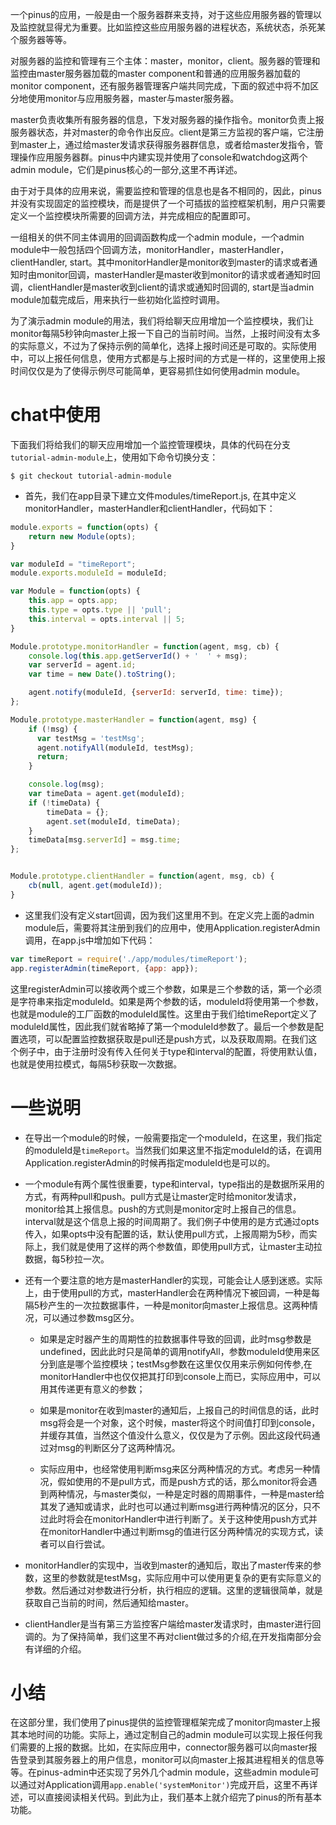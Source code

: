 一个pinus的应用，一般是由一个服务器群来支持，对于这些应用服务器的管理以及监控就显得尤为重要。比如监控这些应用服务器的进程状态，系统状态，杀死某个服务器等等。

对服务器的监控和管理有三个主体：master，monitor，client。服务器的管理和监控由master服务器加载的master component和普通的应用服务器加载的monitor component，还有服务器管理客户端共同完成，下面的叙述中将不加区分地使用monitor与应用服务器，master与master服务器。

master负责收集所有服务器的信息，下发对服务器的操作指令。monitor负责上报服务器状态，并对master的命令作出反应。client是第三方监视的客户端，它注册到master上，通过给master发请求获得服务器群信息，或者给master发指令，管理操作应用服务器群。pinus中内建实现并使用了console和watchdog这两个admin module，它们是pinus核心的一部分,这里不再详述。

由于对于具体的应用来说，需要监控和管理的信息也是各不相同的，因此，pinus并没有实现固定的监控模块，而是提供了一个可插拔的监控框架机制，用户只需要定义一个监控模块所需要的回调方法，并完成相应的配置即可。

一组相关的供不同主体调用的回调函数构成一个admin module，一个admin module中一般包括四个回调方法，monitorHandler，masterHandler，clientHandler, start。其中monitorHandler是monitor收到master的请求或者通知时由monitor回调，masterHandler是master收到monitor的请求或者通知时回调，clientHandler是master收到client的请求或通知时回调的, start是当admin module加载完成后，用来执行一些初始化监控时调用。

为了演示admin module的用法，我们将给聊天应用增加一个监控模块，我们让monitor每隔5秒钟向master上报一下自己的当前时间。当然，上报时间没有太多的实际意义，不过为了保持示例的简单化，选择上报时间还是可取的。实际使用中，可以上报任何信息，使用方式都是与上报时间的方式是一样的，这里使用上报时间仅仅是为了使得示例尽可能简单，更容易抓住如何使用admin module。

chat中使用
=============

下面我们将给我们的聊天应用增加一个监控管理模块，具体的代码在分支`tutorial-admin-module`上，使用如下命令切换分支：

    $ git checkout tutorial-admin-module

* 首先，我们在app目录下建立文件modules/timeReport.js, 在其中定义monitorHandler，masterHandler和clientHandler，代码如下：

```javascript
module.exports = function(opts) {
    return new Module(opts);
}

var moduleId = "timeReport";
module.exports.moduleId = moduleId;

var Module = function(opts) {
    this.app = opts.app;
    this.type = opts.type || 'pull';
    this.interval = opts.interval || 5;
}

Module.prototype.monitorHandler = function(agent, msg, cb) {
    console.log(this.app.getServerId() + '  ' + msg);
    var serverId = agent.id;
    var time = new Date().toString();

    agent.notify(moduleId, {serverId: serverId, time: time});
};

Module.prototype.masterHandler = function(agent, msg) {
    if (!msg) {
      var testMsg = 'testMsg';
      agent.notifyAll(moduleId, testMsg);
      return;
    }

    console.log(msg);
    var timeData = agent.get(moduleId);
    if (!timeData) {
        timeData = {};
        agent.set(moduleId, timeData);
    }
    timeData[msg.serverId] = msg.time;
};


Module.prototype.clientHandler = function(agent, msg, cb) {
    cb(null, agent.get(moduleId));
}

```

* 这里我们没有定义start回调，因为我们这里用不到。在定义完上面的admin module后，需要将其注册到我们的应用中，使用Application.registerAdmin调用，在app.js中增加如下代码：

```javascript
var timeReport = require('./app/modules/timeReport');
app.registerAdmin(timeReport, {app: app});

```

这里registerAdmin可以接收两个或三个参数，如果是三个参数的话，第一个必须是字符串来指定moduleId。如果是两个参数的话，moduleId将使用第一个参数，也就是module的工厂函数的moduleId属性。这里由于我们给timeReport定义了moduleId属性，因此我们就省略掉了第一个moduleId参数了。最后一个参数是配置选项，可以配置监控数据获取是pull还是push方式，以及获取周期。在我们这个例子中，由于注册时没有传入任何关于type和interval的配置，将使用默认值，也就是使用拉模式，每隔5秒获取一次数据。


一些说明
=========

* 在导出一个module的时候，一般需要指定一个moduleId，在这里，我们指定的moduleId是`timeReport`。当然我们如果这里不指定moduleId的话，在调用Application.registerAdmin的时候再指定moduleId也是可以的。

* 一个module有两个属性很重要，type和interval，type指出的是数据所采用的方式，有两种pull和push。pull方式是让master定时给monitor发请求，monitor给其上报信息。push的方式则是monitor定时上报自己的信息。interval就是这个信息上报的时间周期了。我们例子中使用的是方式通过opts传入，如果opts中没有配置的话，默认使用pull方式，上报周期为5秒，而实际上，我们就是使用了这样的两个参数值，即使用pull方式，让master主动拉数据，每5秒拉一次。

* 还有一个要注意的地方是masterHandler的实现，可能会让人感到迷惑。实际上，由于使用pull的方式，masterHandler会在两种情况下被回调，一种是每隔5秒产生的一次拉数据事件，一种是monitor向master上报信息。这两种情况，可以通过参数msg区分。

  - 如果是定时器产生的周期性的拉数据事件导致的回调，此时msg参数是undefined，因此此时只是简单的调用notifyAll，参数moduleId使用来区分到底是哪个监控模块；testMsg参数在这里仅仅用来示例如何传参,在monitorHandler中也仅仅把其打印到console上而已，实际应用中，可以用其传递更有意义的参数；

  - 如果是monitor在收到master的通知后，上报自己的时间信息的话，此时msg将会是一个对象，这个时候，master将这个时间值打印到console，并缓存其值，当然这个值没什么意义，仅仅是为了示例。因此这段代码通过对msg的判断区分了这两种情况。

  - 实际应用中，也经常使用判断msg来区分两种情况的方式。考虑另一种情况，假如使用的不是pull方式，而是push方式的话，那么monitor将会遇到两种情况，与master类似，一种是定时器的周期事件，一种是master给其发了通知或请求，此时也可以通过判断msg进行两种情况的区分，只不过此时将会在monitorHandler中进行判断了。关于这种使用push方式并在monitorHandler中通过判断msg的值进行区分两种情况的实现方式，读者可以自行尝试。

* monitorHandler的实现中，当收到master的通知后，取出了master传来的参数，这里的参数就是testMsg，实际应用中可以使用更复杂的更有实际意义的参数。然后通过对参数进行分析，执行相应的逻辑。这里的逻辑很简单，就是获取自己当前的时间，然后通知给master。

* clientHandler是当有第三方监控客户端给master发请求时，由master进行回调的。为了保持简单，我们这里不再对client做过多的介绍,在开发指南部分会有详细的介绍。

小结
==========

在这部分里，我们使用了pinus提供的监控管理框架完成了monitor向master上报其本地时间的功能。实际上，通过定制自己的admin module可以实现上报任何我们需要的上报的数据。比如，在实际应用中，connector服务器可以向master报告登录到其服务器上的用户信息，monitor可以向master上报其进程相关的信息等等。在pinus-admin中还实现了另外几个admin module，这些admin module可以通过对Application调用`app.enable('systemMonitor')`完成开启，这里不再详述，可以直接阅读相关代码。到此为止，我们基本上就介绍完了pinus的所有基本功能。